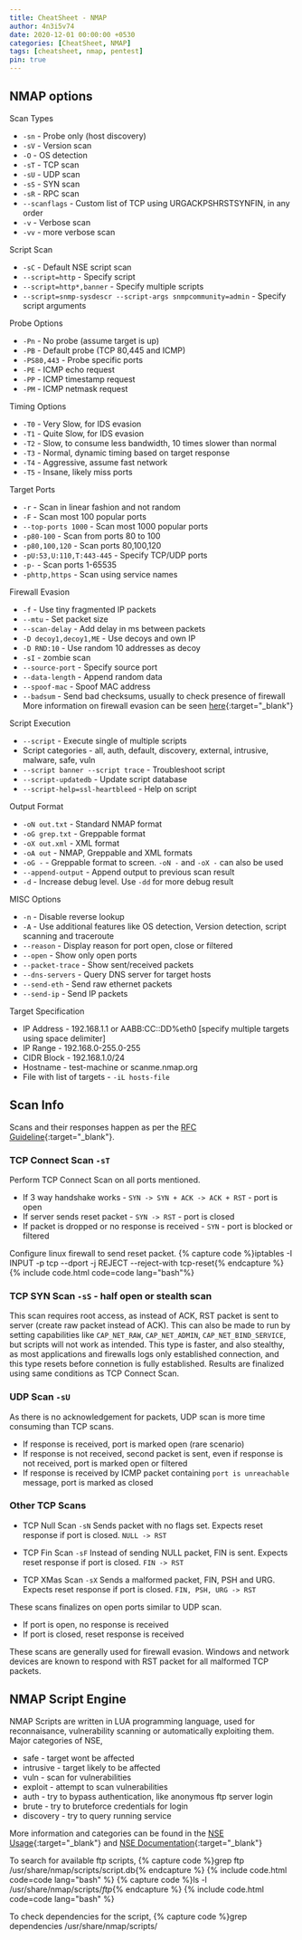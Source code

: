 ```yaml
---
title: CheatSheet - NMAP
author: 4n3i5v74
date: 2020-12-01 00:00:00 +0530
categories: [CheatSheet, NMAP]
tags: [cheatsheet, nmap, pentest]
pin: true
---
```



## NMAP options

Scan Types
- `-sn` - Probe only (host discovery)
- `-sV` - Version scan
- `-O` - OS detection
- `-sT` - TCP scan
- `-sU` - UDP scan
- `-sS` - SYN scan
- `-sR` - RPC scan
- `--scanflags` - Custom list of TCP using URGACKPSHRSTSYNFIN, in any order
- `-v` - Verbose scan
- `-vv` - more verbose scan

Script Scan
- `-sC` - Default NSE script scan
- `--script=http` - Specify script
- `--script=http*,banner` - Specify multiple scripts
- `--script=snmp-sysdescr --script-args snmpcommunity=admin` - Specify script arguments

Probe Options
- `-Pn` - No probe (assume target is up)
- `-PB` - Default probe (TCP 80,445 and ICMP)
- `-PS80,443` - Probe specific ports
- `-PE` - ICMP echo request
- `-PP` - ICMP timestamp request
- `-PM` - ICMP netmask request

Timing Options
- `-T0` - Very Slow, for IDS evasion
- `-T1` - Quite Slow, for IDS evasion
- `-T2` - Slow, to consume less bandwidth, 10 times slower than normal
- `-T3` - Normal, dynamic timing based on target response
- `-T4` - Aggressive, assume fast network
- `-T5` - Insane, likely miss ports

Target Ports
- `-r` - Scan in linear fashion and not random
- `-F` - Scan most 100 popular ports
- `--top-ports 1000` - Scan most 1000 popular ports
- `-p80-100` - Scan from ports 80 to 100
- `-p80,100,120` - Scan ports 80,100,120
- `-pU:53,U:110,T:443-445` - Specify TCP/UDP ports
- `-p-` - Scan ports 1-65535
- `-phttp,https` - Scan using service names

Firewall Evasion
- `-f` - Use tiny fragmented IP packets
- `--mtu` - Set packet size
- `--scan-delay` - Add delay in ms between packets
- `-D decoy1,decoy1,ME` - Use decoys and own IP
- `-D RND:10` - Use random 10 addresses as decoy
- `-sI` - zombie scan
- `--source-port` - Specify source port
- `--data-length` - Append random data
- `--spoof-mac` - Spoof MAC address
- `--badsum` - Send bad checksums, usually to check presence of firewall
More information on firewall evasion can be seen [here](https://nmap.org/book/man-bypass-firewalls-ids.html){:target="_blank"}

Script Execution
- `--script` - Execute single of multiple scripts
- Script categories - all, auth, default, discovery, external, intrusive, malware, safe, vuln
- `--script banner --script trace` - Troubleshoot script
- `--script-updatedb` - Update script database
- `--script-help=ssl-heartbleed` - Help on script

Output Format
- `-oN out.txt` - Standard NMAP format
- `-oG grep.txt` - Greppable format
- `-oX out.xml` - XML format
- `-oA out` - NMAP, Greppable and XML formats
- `-oG -` - Greppable format to screen. `-oN -` and `-oX -` can also be used
- `--append-output` - Append output to previous scan result
- `-d` - Increase debug level. Use `-dd` for more debug result

MISC Options
- `-n` - Disable reverse lookup
- `-A` - Use additional features like OS detection, Version detection, script scanning and traceroute
- `--reason` - Display reason for port open, close or filtered
- `--open` - Show only open ports
- `--packet-trace` - Show sent/received packets
- `--dns-servers` - Query DNS server for target hosts
- `--send-eth` - Send raw ethernet packets
- `--send-ip` - Send IP packets

Target Specification
- IP Address - 192.168.1.1 or AABB:CC::DD%eth0 [specify multiple targets using space delimiter]
- IP Range - 192.168.0-255.0-255
- CIDR Block - 192.168.1.0/24
- Hostname - test-machine or scanme.nmap.org
- File with list of targets - `-iL hosts-file`


## Scan Info

Scans and their responses happen as per the [RFC Guideline](https://tools.ietf.org/html/rfc793){:target="_blank"}.


### TCP Connect Scan `-sT`

Perform TCP Connect Scan on all ports mentioned.
- If 3 way handshake works - `SYN -> SYN + ACK -> ACK + RST` - port is open
- If server sends reset packet - `SYN -> RST` - port is closed
- If packet is dropped or no response is received - `SYN` - port is blocked or filtered

Configure linux firewall to send reset packet.
{% capture code %}iptables -I INPUT -p tcp --dport <port> -j REJECT --reject-with tcp-reset{% endcapture %} {% include code.html code=code lang="bash"%}

### TCP SYN Scan `-sS` - half open or stealth scan

This scan requires root access, as instead of ACK, RST packet is sent to server (create raw packet instead of ACK). This can also be made to run by setting capabilities like `CAP_NET_RAW`, `CAP_NET_ADMIN`, `CAP_NET_BIND_SERVICE`, but scripts will not work as intended.
This type is faster, and also stealthy, as most applications and firewalls logs only established connection, and this type resets before connetion is fully established.
Results are finalized using same conditions as TCP Connect Scan.

### UDP Scan `-sU`

As there is no acknowledgement for packets, UDP scan is more time consuming than TCP scans.
- If response is received, port is marked open (rare scenario)
- If response is not received, second packet is sent, even if response is not received, port is marked open or filtered
- If response is received by ICMP packet containing `port is unreachable` message, port is marked as closed

### Other TCP Scans

- TCP Null Scan `-sN`
Sends packet with no flags set. Expects reset response if port is closed. `NULL -> RST`

- TCP Fin Scan `-sF`
Instead of sending NULL packet, FIN is sent. Expects reset response if port is closed. `FIN -> RST`

- TCP XMas Scan `-sX`
Sends a malformed packet, FIN, PSH and URG. Expects reset response if port is closed. `FIN, PSH, URG -> RST`

These scans finalizes on open ports similar to UDP scan.
- If port is open, no response is received
- If port is closed, reset response is received

These scans are generally used for firewall evasion.
Windows and network devices are known to respond with RST packet for all malformed TCP packets.


## NMAP Script Engine

NMAP Scripts are written in LUA programming language, used for reconnaisance, vulnerability scanning or automatically exploiting them.
Major categories of NSE,
- safe - target wont be affected
- intrusive - target likely to be affected
- vuln - scan for vulnerabilities
- exploit - attempt to scan vulnerabilities
- auth - try to bypass authentication, like anonymous ftp server login
- brute - try to bruteforce credentials for login
- discovery - try to query running service

More information and categories can be found in the [NSE Usage](https://nmap.org/book/nse-usage.html){:target="_blank"} and [NSE Documentation](https://nmap.org/nsedoc/){:target="_blank"}

To search for available ftp scripts,
{% capture code %}grep ftp /usr/share/nmap/scripts/script.db{% endcapture %} {% include code.html code=code lang="bash" %}
{% capture code %}ls -l /usr/share/nmap/scripts/*ftp*{% endcapture %} {% include code.html code=code lang="bash" %}

To check dependencies for the script,
{% capture code %}grep dependencies /usr/share/nmap/scripts/<script>{% endcapture %} {% include code.html code=code lang="bash" %}


## NMAP Examples

Network sweep
{% capture code %}nmap -sn 192.168.1.0/24{% endcapture %} {% include code.html code=code lang="bash"%}

ARP discovery
{% capture code %}nmap -PR 192.168.1.0/24{% endcapture %} {% include code.html code=code lang="bash"%}

Version intensity
0-9, higher number gives more accurate result
{% capture code %}nmap -sV --version-intensity 8 192.168.1.100{% endcapture %} {% include code.html code=code lang="bash"%}

Light mode - 0. Faster
{% capture code %}nmap -sV --version-light 192.168.1.100{% endcapture %} {% include code.html code=code lang="bash"%}

Intense mode - 9. Slower
{% capture code %}nmap -sV --version-all 192.168.1.100{% endcapture %} {% include code.html code=code lang="bash"%}

Limit OS scan. If atleast one open and closed TCP ports are not found, OS detection will not be done
{% capture code %}nmap -O --osscan-limit 192.168.1.100{% endcapture %} {% include code.html code=code lang="bash"%}

Timeout. Giveup after some time. 1s, 2m, 3h
{% capture code %}nmap --host-timeout 10m 192.168.1.100{% endcapture %} {% include code.html code=code lang="bash"%}

Firewall/IDS Evasion and Spoofing
Use tiny fragmented IP packets which is harder for packet filters to trace
{% capture code %}nmap -f 192.168.1.100{% endcapture %} {% include code.html code=code lang="bash"%}

Send scans from spoofed IPs
Any IP from the list can be our own IP
{% capture code %}nmap -D 192.168.1.101,192.168.1.111,192.168.1.121,192.168.1.131 192.168.1.100{% endcapture %} {% include code.html code=code lang="bash"%}

Scan target from other host
{% capture code %}nmap -e eth0 -Pn -S decoy 192.168.1.100{% endcapture %} {% include code.html code=code lang="bash"%}

Use source port number
{% capture code %}nmap -g 53 192.168.1.100{% endcapture %} {% include code.html code=code lang="bash"%}

Append ramdom data
Useful for IDS evasion
{% capture code %}nmap -f -T0 -n -Pn --data-length 200 -D 192.168.1.101,192.168.1.111,192.168.1.121,192.168.1.131 192.168.1.100{% endcapture %} {% include code.html code=code lang="bash"%}

Whois query
{% capture code %}nmap --script whois* scanme.nmap.org{% endcapture %} {% include code.html code=code lang="bash"%}

Information on target
{% capture code %}nmap --script asn-query,whois*,ip-geolocation-maxmind 192.168.1.100{% endcapture %} {% include code.html code=code lang="bash"%}

HTTP site map generator
{% capture code %}nmap -Pn --script=http-sitemap-generator scanme.nmap.org{% endcapture %} {% include code.html code=code lang="bash"%}

Run SMB scripts
{% capture code %}nmap -n -Pn -vv -O -sV --script smb-enum*,smb-ls,smb-mbenum,smb-os-discovery,smb-s*,smb-vuln*,smbv2* 192.168.1.100{% endcapture %} {% include code.html code=code lang="bash"%}

Check XSS vulnerabilities
{% capture code %}nmap -p80 --script http-unsafe-output-escaping scanme.nmap.org{% endcapture %} {% include code.html code=code lang="bash"%}

Check SQL injection
{% capture code %}nmap -p80 --script http-sql-injection scanme.nmap.org{% endcapture %} {% include code.html code=code lang="bash"%}

Compare scan outputs
{% capture code %}ndiff scan1.xml scan2.xml{% endcapture %} {% include code.html code=code lang="bash"%}

Convert scan result to html
{% capture code %}xsltproc nmap.xml -o nmap.html{% endcapture %} {% include code.html code=code lang="bash"%}


## Common enumeration usage

{% capture code %}nmap -Pn -n -F 192.168.1.100
nmap -Pn -n -p- --open -A -T4 192.168.1.100{% endcapture %} {% include code.html code=code lang="bash"%}

